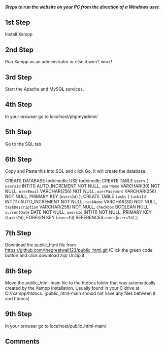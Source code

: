 ##### Steps to run the website on your PC from the direction of a Windows user. #####

## 1st Step
Install Xampp 

## 2nd Step
Run Xampp as an administrator or else it won't work!

## 3rd Step
Start the Apache and MySQL services.

## 4th Step
In your browser go to localhost/phpmyadmin/

## 5th Step
Go to the SQL tab

## 6th Step
Copy and Paste this into SQL and click Go. It will create the database.

CREATE DATABASE todoincdb;
USE todoincdb;
CREATE TABLE `users` (
  `usersId` INT(11) AUTO_INCREMENT NOT NULL,
  `userName` VARCHAR(30) NOT NULL,
  `userEmail` VARCHAR(256) NOT NULL,
  `userPassword` VARCHAR(256) NOT NULL,
  PRIMARY KEY (`usersId`)
);
CREATE TABLE `tasks` (
  `tasksId` INT(11) AUTO_INCREMENT NOT NULL,
  `taskName` VARCHAR(30) NOT NULL,
  `taskDescription` VARCHAR(256) NOT NULL,
  `checkbox` BOOLEAN NULL,
  `currentDate` DATE NOT NULL,
  `usersId` INT(11) NOT NULL,
  PRIMARY KEY (`tasksId`),
  FOREIGN KEY (`usersId`) REFERENCES `users`(`usersId`)
);

## 7th Step
Download the public_html file from https://github.com/thegreatwall123/public_html.git
(Click the green code button and click download zip)
Unzip it.

## 8th Step 
Move the public_html-main file to the htdocs folder that was automatically created by the Xampp installation. 
Usually found in your C drive at C://xampp/htdocs. (public_html-main should not have any files between it and htdocs)

## 9th Step
In your browser go to localhost/public_html-main/ 

## Comments 




